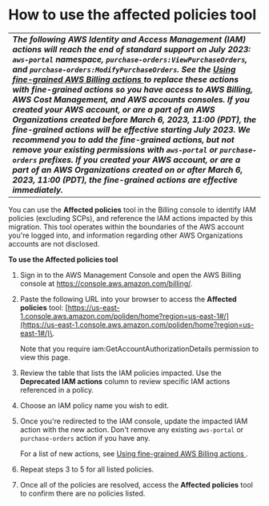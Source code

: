 # How to use the affected policies tool<a name="migrate-security-iam-tool"></a>


|  | 
| --- |
| ***The following AWS Identity and Access Management \(IAM\) actions will reach the end of standard support on July 2023: `aws-portal` namespace, `purchase-orders:ViewPurchaseOrders`, and `purchase-orders:ModifyPurchaseOrders`\. See the [Using fine\-grained AWS Billing actions ](migrate-granularaccess-whatis.md#migrate-user-permissions) to replace these actions with fine\-grained actions so you have access to AWS Billing, AWS Cost Management, and AWS accounts consoles\.*** ***If you created your AWS account, or are a part of an AWS Organizations created before March 6, 2023, 11:00 \(PDT\), the fine\-grained actions will be effective starting July 2023\. We recommend you to add the fine\-grained actions, but not remove your existing permissions with `aws-portal` or `purchase-orders` prefixes\.*** ***If you created your AWS account, or are a part of an AWS Organizations created on or after March 6, 2023, 11:00 \(PDT\), the fine\-grained actions are effective immediately\.***  | 

You can use the **Affected policies** tool in the Billing console to identify IAM policies \(excluding SCPs\), and reference the IAM actions impacted by this migration\. This tool operates within the boundaries of the AWS account you're logged into, and information regarding other AWS Organizations accounts are not disclosed\.

**To use the Affected policies tool**

1. Sign in to the AWS Management Console and open the AWS Billing console at [https://console\.aws\.amazon\.com/billing/](https://console.aws.amazon.com/billing/)\.

1. Paste the following URL into your browser to access the **Affected policies** tool: [https://us-east-1.console.aws.amazon.com/poliden/home?region=us-east-1#/](https://us-east-1.console.aws.amazon.com/poliden/home?region=us-east-1#/)\.

   Note that you require iam:GetAccountAuthorizationDetails permission to view this page\.

1. Review the table that lists the IAM policies impacted\. Use the **Deprecated IAM actions** column to review specific IAM actions referenced in a policy\.

1. Choose an IAM policy name you wish to edit\.

1. Once you're redirected to the IAM console, update the impacted IAM action with the new action\. Don't remove any existing `aws-portal` or `purchase-orders` action if you have any\.

   For a list of new actions, see [Using fine\-grained AWS Billing actions ](migrate-granularaccess-whatis.md#migrate-user-permissions)\.

1. Repeat steps 3 to 5 for all listed policies\.

1. Once all of the policies are resolved, access the **Affected policies** tool to confirm there are no policies listed\.